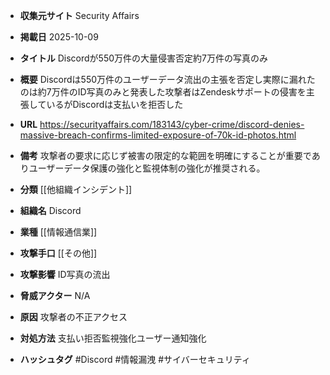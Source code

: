 - **収集元サイト**
Security Affairs

- **掲載日**
2025-10-09

- **タイトル**
Discordが550万件の大量侵害否定約7万件の写真のみ

- **概要**
Discordは550万件のユーザーデータ流出の主張を否定し実際に漏れたのは約7万件のID写真のみと発表した攻撃者はZendeskサポートの侵害を主張しているがDiscordは支払いを拒否した

- **URL**
https://securityaffairs.com/183143/cyber-crime/discord-denies-massive-breach-confirms-limited-exposure-of-70k-id-photos.html

- **備考**
攻撃者の要求に応じず被害の限定的な範囲を明確にすることが重要でありユーザーデータ保護の強化と監視体制の強化が推奨される。

- **分類**
[[他組織インシデント]]

- **組織名**
Discord

- **業種**
[[情報通信業]]

- **攻撃手口**
[[その他]]

- **攻撃影響**
ID写真の流出

- **脅威アクター**
N/A

- **原因**
攻撃者の不正アクセス

- **対処方法**
支払い拒否監視強化ユーザー通知強化

- **ハッシュタグ**
#Discord #情報漏洩 #サイバーセキュリティ
